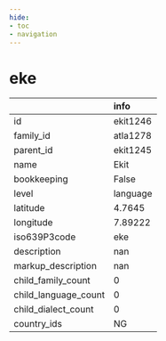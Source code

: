 ```yaml
---
hide:
- toc
- navigation
---
```

# eke
|                      | info     |
|:---------------------|:---------|
| id                   | ekit1246 |
| family_id            | atla1278 |
| parent_id            | ekit1245 |
| name                 | Ekit     |
| bookkeeping          | False    |
| level                | language |
| latitude             | 4.7645   |
| longitude            | 7.89222  |
| iso639P3code         | eke      |
| description          | nan      |
| markup_description   | nan      |
| child_family_count   | 0        |
| child_language_count | 0        |
| child_dialect_count  | 0        |
| country_ids          | NG       |